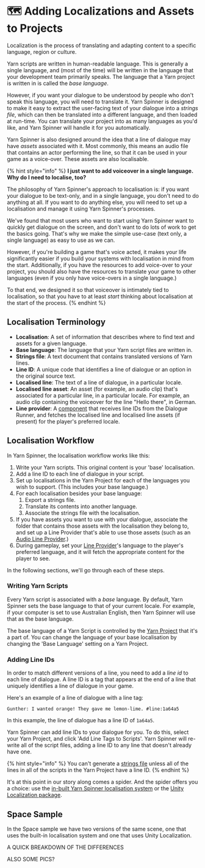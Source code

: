 # 🗺 Adding Localizations and Assets to Projects

Localization is the process of translating and adapting content to a specific language, region or culture.

Yarn scripts are written in human-readable language. This is generally a single language, and (most of the time) will be written in the language that your development team primarily speaks. The language that a Yarn project is written in is called the _base language_.

However, if you want your dialogue to be understood by people who don't speak this language, you will need to translate it. Yarn Spinner is designed to make it easy to extract the user-facing text of your dialogue into a _strings file_, which can then be translated into a different language, and then loaded at run-time. You can translate your project into as many languages as you'd like, and Yarn Spinner will handle it for you automatically.

Yarn Spinner is also designed around the idea that a line of dialogue may have _assets_ associated with it. Most commonly, this means an audio file that contains an actor performing the line, so that it can be used in your game as a voice-over. These assets are also localisable.

{% hint style="info" %}
**I just want to add voiceover in a single language. Why do I need to localise, too?**

The philosophy of Yarn Spinner's approach to localisation is: if you want your dialogue to be text-only, and in a single language, you don't need to do anything at all. If you want to do anything else, you will need to set up a localisation and manage it using Yarn Spinner's processes.

We've found that most users who want to start using Yarn Spinner want to quickly get dialogue on the screen, and don't want to do lots of work to get the basics going. That's why we make the simple use-case (text only, a single language) as easy to use as we can.

However, if you're building a game that's voice acted, it makes your life significantly easier if you build your systems with localisation in mind from the start. Additionally, if you have the resources to add voice-over to your project, you should also have the resources to translate your game to other languages (even if you only have voice-overs in a single language.)

To that end, we designed it so that voiceover is intimately tied to localisation, so that you have to at least _start_ thinking about localisation at the start of the process.
{% endhint %}

## Localisation Terminology

* **Localisation**: A set of information that describes where to find text and assets for a given language.
* **Base language**: The language that your Yarn script files are written in.
* **Strings file**: A text document that contains translated versions of Yarn lines.
* **Line ID**: A unique code that identifies a line of dialogue or an option in the original source text.
* **Localised line**: The text of a line of dialogue, in a particular locale.
* **Localised line asset**: An asset (for example, an audio clip) that's associated for a particular line, in a particular locale. For example, an audio clip containing the voiceover for the line "Hello there", in German.
* **Line provider**: A [component](../components/line-provider/) that receives line IDs from the Dialogue Runner, and fetches the localised line and localised line assets (if present) for the player's preferred locale.

## Localisation Workflow

In Yarn Spinner, the localisation workflow works like this:

1. Write your Yarn scripts. This original content is your 'base' localisation.
2. Add a line ID to each line of dialogue in your script.
3. Set up localisations in the Yarn Project for each of the languages you wish to support. (This includes your base language.)
4. For each localisation besides your base language:
   1. Export a strings file.
   2. Translate its contents into another language.
   3. Associate the strings file with the localisation.
5. If you have assets you want to use with your dialogue, associate the folder that contains those assets with the localisation they belong to, and set up a Line Provider that's able to use those assets (such as an [Audio Line Provider](../components/line-provider/audio-line-provider.md).)
6. During gameplay, set your [Line Provider](../components/line-provider/)'s language to the player's preferred language, and it will fetch the appropriate content for the player to see.

In the following sections, we'll go through each of these steps.

### Writing Yarn Scripts

Every Yarn script is associated with a _base_ language. By default, Yarn Spinner sets the base language to that of your current locale. For example, if your computer is set to use Australian English, then Yarn Spinner will use that as the base language.

The base language of a Yarn Script is controlled by the [Yarn Project](../importing-yarn-files/yarn-projects.md) that it's a part of. You can change the language of your base localisation by changing the 'Base Language' setting on a Yarn Project.

### Adding Line IDs

In order to match different versions of a line, you need to add a _line id_ to each line of dialogue. A line ID is a tag that appears at the end of a line that uniquely identifies a line of dialogue in your game.

Here's an example of a line of dialogue with a line tag:

```
Gunther: I wanted orange! They gave me lemon-lime. #line:1a64a5
```

In this example, the line of dialogue has a line ID of `1a64a5`.

Yarn Spinner can add line IDs to your dialogue for you. To do this, select your Yarn Project, and click 'Add Line Tags to Scripts'. Yarn Spinner will re-write all of the script files, adding a line ID to any line that doesn't already have one.

{% hint style="info" %}
You can't generate a [strings file](./inbuilt-localisation.md#creating-a-translation) unless all of the lines in all of the scripts in the Yarn Project have a line ID.
{% endhint %}

It's at this point in our story along comes a spider.
And the spider offers you a choice: use the [in-built Yarn Spinner localisation system](./inbuilt-localisation.md) or the [Unity Localization package](./unity-localization.md).

## Space Sample

In the Space sample we have two versions of the same scene, one that uses the built-in localisation system and one that uses Unity Localization.

A QUICK BREAKDOWN OF THE DIFFERENCES

ALSO SOME PICS?
